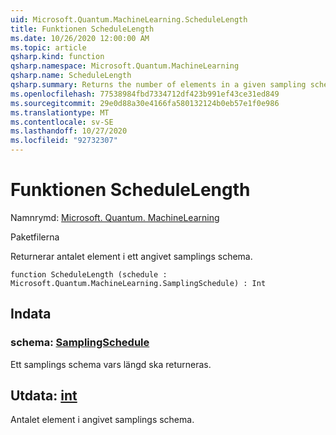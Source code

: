 ```yaml
---
uid: Microsoft.Quantum.MachineLearning.ScheduleLength
title: Funktionen ScheduleLength
ms.date: 10/26/2020 12:00:00 AM
ms.topic: article
qsharp.kind: function
qsharp.namespace: Microsoft.Quantum.MachineLearning
qsharp.name: ScheduleLength
qsharp.summary: Returns the number of elements in a given sampling schedule.
ms.openlocfilehash: 77538984fbd7334712df423b991ef43ce31ed849
ms.sourcegitcommit: 29e0d88a30e4166fa580132124b0eb57e1f0e986
ms.translationtype: MT
ms.contentlocale: sv-SE
ms.lasthandoff: 10/27/2020
ms.locfileid: "92732307"
---
```

# <a name="schedulelength-function"></a>Funktionen ScheduleLength

Namnrymd: [Microsoft. Quantum. MachineLearning](xref:Microsoft.Quantum.MachineLearning)

Paketfilerna [](https://nuget.org/packages/)


Returnerar antalet element i ett angivet samplings schema.

```qsharp
function ScheduleLength (schedule : Microsoft.Quantum.MachineLearning.SamplingSchedule) : Int
```


## <a name="input"></a>Indata

### <a name="schedule--samplingschedule"></a>schema: [SamplingSchedule](xref:Microsoft.Quantum.MachineLearning.SamplingSchedule)

Ett samplings schema vars längd ska returneras.



## <a name="output--int"></a>Utdata: [int](xref:microsoft.quantum.lang-ref.int)

Antalet element i angivet samplings schema.